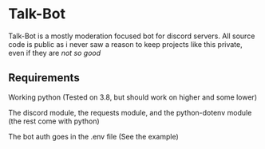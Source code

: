 # Talk-Bot
Talk-Bot is a mostly moderation focused bot for discord servers. All source code is public as i never saw a reason to keep projects like this private, even if they are _not so good_

## Requirements
Working python (Tested on 3.8, but should work on higher and some lower)

The discord module, the requests module, and the python-dotenv module (the rest come with python)

The bot auth goes in the .env file (See the example)
